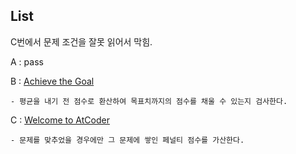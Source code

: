List
----
C번에서 문제 조건을 잘못 읽어서 막힘.

A : pass

B : [Achieve the Goal](https://atcoder.jp/contests/abc151/tasks/abc151_b)
```
- 평균을 내기 전 점수로 환산하여 목표치까지의 점수를 채울 수 있는지 검사한다.
```

C : [Welcome to AtCoder](https://atcoder.jp/contests/abc151/tasks/abc151_c)
```
- 문제를 맞추었을 경우에만 그 문제에 쌓인 페널티 점수를 가산한다.
```


